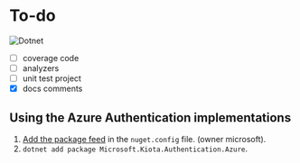 # To-do

![Dotnet](https://github.com/microsoft/kiota/actions/workflows/authentication-dotnet-azure.yml/badge.svg)

- [ ] coverage code
- [ ] analyzers
- [ ] unit test project
- [x] docs comments

## Using the Azure Authentication implementations

1. [Add the package feed](https://docs.github.com/en/packages/guides/configuring-dotnet-cli-for-use-with-github-packages#authenticating-to-github-packages) in the `nuget.config` file. (owner microsoft).
1. `dotnet add package Microsoft.Kiota.Authentication.Azure`.
